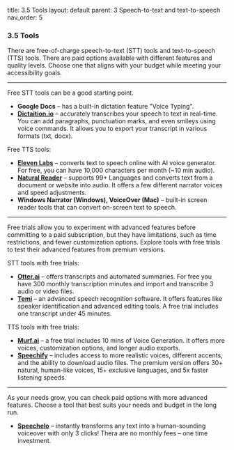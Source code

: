 title: 3.5 Tools 
layout: default 
parent: 3 Speech-to-text and text-to-speech
nav_order: 5


### 3.5 Tools

There are free-of-charge speech-to-text (STT) tools and text-to-speech (TTS) tools. There are paid options available with different features and quality levels. Choose one that aligns with your budget while meeting your accessibility goals.
***

Free STT tools can be a good starting point.

- **Google Docs** – has a built-in dictation feature "Voice Typing".
- [**Dictaition.io**](http://dictaition.io/) – accurately transcribes your speech to text in real-time. You can add paragraphs, punctuation marks, and even smileys using voice commands. It allows you to export your transcript in various formats (txt, docx).

Free TTS tools:

- [**Eleven Labs**](https://elevenlabs.io/) – converts text to speech online with AI voice generator. For free, you can have 10,000 characters per month (~10 min audio).
- [**Natural Reader**](https://www.naturalreaders.com/) – supports 99+ Languages and converts text from a document or website into audio. It offers a few different narrator voices and speed adjustments.
- **Windows Narrator (Windows), VoiceOver (Mac)** – built-in screen reader tools that can convert on-screen text to speech.

***
Free trials allow you to experiment with advanced features before committing to a paid subscription, but they have limitations, such as time restrictions, and fewer customization options. Explore tools with free trials to test their advanced features from premium versions.

STT tools with free trials:

- [**Otter.ai**](http://otter.ai/) – offers transcripts and automated summaries. For free you have 300 monthly transcription minutes and import and transcribe 3 audio or video files.
- [**Temi**](https://www.temi.com/) – an advanced speech recognition software. It offers features like speaker identification and advanced editing tools. A free trial includes one transcript under 45 minutes.

TTS tools with free trials:

- [**Murf.ai**](http://murf.ai/) – a free trial includes 10 mins of Voice Generation. It offers more voices, customization options, and longer audio exports.
- [**Speechify**](https://speechify.com/) – includes access to more realistic voices, different accents, and the ability to download audio files. The premium version offers 30+ natural, human-like voices, 15+ exclusive languages, and 5x faster listening speeds.

***
As your needs grow, you can check paid options with more advanced features.
Choose a tool that best suits your needs and budget in the long run.

- [**Speechelo**](https://speechelo.com/) – instantly transforms any text into a human-sounding voiceover with only 3 clicks! Thera are no monthly fees – one time investment.
